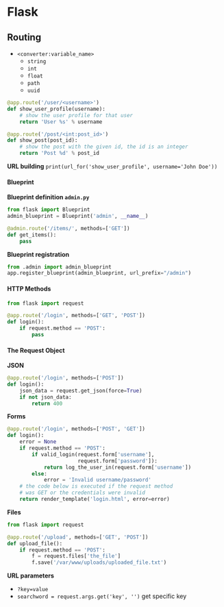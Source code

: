 # Flask



## Routing
- `<converter:variable_name>`
	- `string`
	- `int`
	- `float`
	- `path`
	- `uuid`


```python
@app.route('/user/<username>')
def show_user_profile(username):
    # show the user profile for that user
    return 'User %s' % username

@app.route('/post/<int:post_id>')
def show_post(post_id):
    # show the post with the given id, the id is an integer
    return 'Post %d' % post_id
```

**URL building**
`print(url_for('show_user_profile', username='John Doe'))`


#### Blueprint

**Blueprint definition `admin.py`**
```python
from flask import Blueprint
admin_blueprint = Blueprint('admin', __name__)

@admin.route('/items/', methods=['GET'])
def get_items():
	pass
```

**Blueprint registration**
```python
from .admin import admin_blueprint
app.register_blueprint(admin_blueprint, url_prefix="/admin")

```

#### HTTP Methods
```python
from flask import request

@app.route('/login', methods=['GET', 'POST'])
def login():
    if request.method == 'POST':
    	pass
```


#### The Request Object

**JSON**
```python
@app.route('/login', methods=['POST'])
def login():
    json_data = request.get_json(force=True)
	if not json_data:
    	return 400
```

**Forms**

```python
@app.route('/login', methods=['POST', 'GET'])
def login():
    error = None
    if request.method == 'POST':
        if valid_login(request.form['username'],
                       request.form['password']):
            return log_the_user_in(request.form['username'])
        else:
            error = 'Invalid username/password'
    # the code below is executed if the request method
    # was GET or the credentials were invalid
    return render_template('login.html', error=error)
```


**Files**
```python
from flask import request

@app.route('/upload', methods=['GET', 'POST'])
def upload_file():
    if request.method == 'POST':
        f = request.files['the_file']
        f.save('/var/www/uploads/uploaded_file.txt')
```

**URL parameters**
- `?key=value`
- `searchword = request.args.get('key', '')` get specific key

